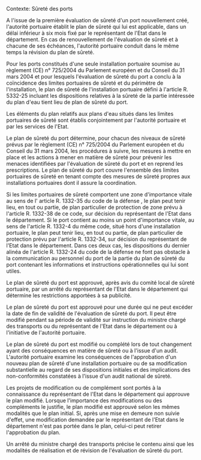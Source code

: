Contexte: Sûreté des ports

A l'issue de la première évaluation de sûreté d'un port nouvellement créé, l'autorité portuaire établit le plan de sûreté qui lui est applicable, dans un délai inférieur à six mois fixé par le représentant de l'Etat dans le département. En cas de renouvellement de l'évaluation de sûreté et à chacune de ses échéances, l'autorité portuaire conduit dans le même temps la révision du plan de sûreté.

Pour les ports constitués d'une seule installation portuaire soumise au règlement (CE) n° 725/2004 du Parlement européen et du Conseil du 31 mars 2004 et pour lesquels l'évaluation de sûreté du port a conclu à la coïncidence des limites portuaires de sûreté et du périmètre de l'installation, le plan de sûreté de l'installation portuaire défini à l'article R. 5332-25 incluant les dispositions relatives à la sûreté de la partie intéressée du plan d'eau tient lieu de plan de sûreté du port.

Les éléments du plan relatifs aux plans d'eau situés dans les limites portuaires de sûreté sont établis conjointement par l'autorité portuaire et par les services de l'Etat.

Le plan de sûreté du port détermine, pour chacun des niveaux de sûreté prévus par le règlement (CE) n° 725/2004 du Parlement européen et du Conseil du 31 mars 2004, les procédures à suivre, les mesures à mettre en place et les actions à mener en matière de sûreté pour prévenir les menaces identifiées par l'évaluation de sûreté du port et en reprend les prescriptions. Le plan de sûreté du port couvre l'ensemble des limites portuaires de sûreté en tenant compte des mesures de sûreté propres aux installations portuaires dont il assure la coordination.

Si les limites portuaires de sûreté comportent une zone d'importance vitale au sens de l' article R. 1332-35 du code de la défense , le plan peut tenir lieu, en tout ou partie, de plan particulier de protection de zone prévu à l'article R. 1332-38 de ce code, sur décision du représentant de l'Etat dans le département. Si le port contient au moins un point d'importance vitale, au sens de l'article R. 1332-4 du même code, situé hors d'une installation portuaire, le plan peut tenir lieu, en tout ou partie, de plan particulier de protection prévu par l'article R. 1332-34, sur décision du représentant de l'Etat dans le département. Dans ces deux cas, les dispositions du dernier alinéa de l'article R. 1332-24 du code de la défense ne font pas obstacle à la communication au personnel du port de la partie du plan de sûreté du port contenant les informations et instructions opérationnelles qui lui sont utiles.

Le plan de sûreté du port est approuvé, après avis du comité local de sûreté portuaire, par un arrêté du représentant de l'Etat dans le département qui détermine les restrictions apportées à sa publicité.

Le plan de sûreté du port est approuvé pour une durée qui ne peut excéder la date de fin de validité de l'évaluation de sûreté du port. Il peut être modifié pendant sa période de validité sur instruction du ministre chargé des transports ou du représentant de l'Etat dans le département ou à l'initiative de l'autorité portuaire.

Le plan de sûreté du port est modifié ou complété lors de tout changement ayant des conséquences en matière de sûreté ou à l'issue d'un audit. L'autorité portuaire examine les conséquences de l'approbation d'un nouveau plan de sûreté d'une installation portuaire ou de sa modification substantielle au regard de ses dispositions initiales et des implications des non-conformités constatées à l'issue d'un audit national de sûreté.

Les projets de modification ou de complément sont portés à la connaissance du représentant de l'Etat dans le département qui approuve le plan modifié. Lorsque l'importance des modifications ou des compléments le justifie, le plan modifié est approuvé selon les mêmes modalités que le plan initial. Si, après une mise en demeure non suivie d'effet, une modification demandée par le représentant de l'Etat dans le département n'est pas portée dans le plan, celui-ci peut retirer l'approbation du plan.

Un arrêté du ministre chargé des transports précise le contenu ainsi que les modalités de réalisation et de révision de l'évaluation de sûreté du port.